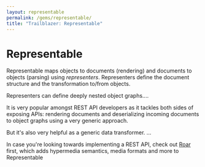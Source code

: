 ```yaml
---
layout: representable
permalink: /gems/representable/
title: "Trailblazer: Representable"
---
```


# Representable

Representable maps objects to documents (rendering) and documents to objects (parsing) using _representers_. Representers define the document structure and the transformation to/from objects.

Representers can define deeply nested object graphs....

It is very popular amongst REST API developers as it tackles both sides of exposing APIs: rendering documents and deserializing incoming documents to object graphs using a very generic approach.

But it's also very helpful as a generic data transformer. ...


In case you're looking towards implementing a REST API, check out [Roar](/gems/roar) first, which adds hypermedia semantics, media formats and more to Representable